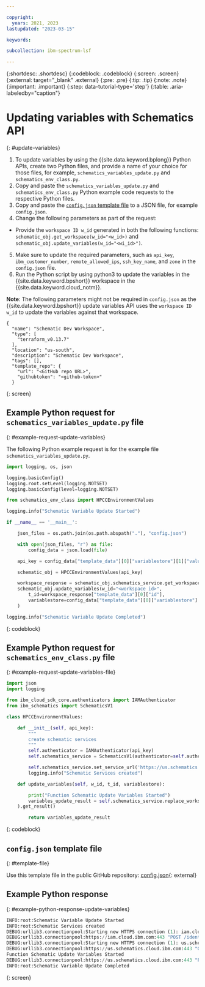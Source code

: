 ```yaml
---

copyright:
  years: 2021, 2023
lastupdated: "2023-03-15"

keywords: 

subcollection: ibm-spectrum-lsf

---
```


{:shortdesc: .shortdesc}
{:codeblock: .codeblock}
{:screen: .screen}
{:external: target="_blank" .external}
{:pre: .pre}
{:tip: .tip}
{:note: .note}
{:important: .important}
{:step: data-tutorial-type='step'}
{:table: .aria-labeledby="caption"}

# Updating variables with Schematics API
{: #update-variables}

1. To update variables by using the {{site.data.keyword.bplong}} Python APIs, create two Python files, and provide a name of your choice for those files, for example, `schematics_variables_update.py` and `schematics_env_class.py`.
2. Copy and paste the `schematics_variables_update.py` and `schematics_env_class.py` Python example code requests to the respective Python files.
3. Copy and paste the [`config.json` template file](/docs/ibm-spectrum-lsf?topic=ibm-spectrum-lsf-update-variables#template-file) to a JSON file, for example `config.json`.
4. Change the following parameters as part of the request:
  * Provide the `workspace ID w_id` generated in both the following functions: `schematic_obj.get_workspace(w_id="<w_id>)` and `schematic_obj.update_variables(w_id="<wi_id>")`.
5. Make sure to update the required parameters, such as `api_key`, `ibm_customer_number`, `remote_allowed_ips`, `ssh_key_name`, and `zone` in the `config.json` file.
6. Run the Python script by using python3 to update the variables in the {{site.data.keyword.bpshort}} workspace in the {{site.data.keyword.cloud_notm}}.

**Note**: The following parameters might not be required in `config.json` as the {{site.data.keyword.bpshort}} update variables API uses the `workspace ID w_id` to update the variables against that workspace.

```
{
  "name": "Schematic Dev Workspace",
  "type": [
    "terraform_v0.13.7"
  ],
  "location": "us-south",
  "description": "Schematic Dev Workspace",
  "tags": [],
  "template_repo": {
    "url": "<GitHub repo URL>",
    "githubtoken": "<github-token>"
  }
```
{: screen}

## Example Python request for `schematics_variables_update.py` file
{: #example-request-update-variables}

The following Python example request is for the example file `schematics_variables_update.py`.

```python
import logging, os, json

logging.basicConfig()
logging.root.setLevel(logging.NOTSET)
logging.basicConfig(level=logging.NOTSET)

from schematics_env_class import HPCCEnvironmentValues

logging.info("Schematic Variable Update Started")

if __name__ == '__main__':

    json_files = os.path.join(os.path.abspath("."), "config.json")

    with open(json_files, "r") as file:
        config_data = json.load(file)

    api_key = config_data["template_data"][0]["variablestore"][1]["value"]

    schematic_obj = HPCCEnvironmentValues(api_key)

    workspace_response = schematic_obj.schematics_service.get_workspace(w_id="<workspace id>").get_result()
    schematic_obj.update_variables(w_id="<workspace id>", 
        t_id=workspace_response["template_data"][0]["id"], 
        variablestore=config_data["template_data"][0]["variablestore"]
    )

logging.info("Schematic Variable Update Completed")
```
{: codeblock}

## Example Python request for `schematics_env_class.py` file
{: #example-request-update-variables-file}

```python
import json
import logging

from ibm_cloud_sdk_core.authenticators import IAMAuthenticator
from ibm_schematics import SchematicsV1

class HPCCEnvironmentValues:

    def __init__(self, api_key):
        """
        create schematic services
        """
        self.authenticator = IAMAuthenticator(api_key)
        self.schematics_service = SchematicsV1(authenticator=self.authenticator)

        self.schematics_service.set_service_url('https://us.schematics.cloud.ibm.com')
        logging.info("Schematic Services created")

    def update_variables(self, w_id, t_id, variablestore):

        print("Function Schematic Update Variables Started")
        variables_update_result = self.schematics_service.replace_workspace_inputs(w_id=w_id, t_id=t_id, variablestore=variablestore
    ).get_result()

        return variables_update_result   
```
{: codeblock}

## `config.json` template file
{: #template-file}

Use this template file in the public GitHub repository: [config.json](https://github.com/IBM-Cloud/hpc-cluster-lsf/blob/main/sample/configs/hpc_workspace_config.json){: external}

## Example Python response
{: #example-python-response-update-variables}

```python
INFO:root:Schematic Variable Update Started
INFO:root:Schematic Services created
DEBUG:urllib3.connectionpool:Starting new HTTPS connection (1): iam.cloud.ibm.com:443
DEBUG:urllib3.connectionpool:https://iam.cloud.ibm.com:443 "POST /identity/token HTTP/1.1" 200 983
DEBUG:urllib3.connectionpool:Starting new HTTPS connection (1): us.schematics.cloud.ibm.com:443
DEBUG:urllib3.connectionpool:https://us.schematics.cloud.ibm.com:443 "GET /v1/workspaces/us-south.workspace.Schematic-Sunil-Test-Workspace.5a4cbf11 HTTP/1.1" 200 None
Function Schematic Update Variables Started
DEBUG:urllib3.connectionpool:https://us.schematics.cloud.ibm.com:443 "PUT /v1/workspaces/us-south.workspace.Schematic-Sunil-Test-Workspace.5a4cbf11/template_data/b80ea875-360c-4c/values HTTP/1.1" 200 None
INFO:root:Schematic Variable Update Completed
```
{: screen}
